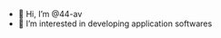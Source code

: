 - 👋 Hi, I’m @44-av
- 👀 I’m interested in developing application softwares

<!---
44-av/44-av is a ✨ special ✨ repository because its `README.md` (this file) appears on your GitHub profile.
You can click the Preview link to take a look at your changes.
--->
